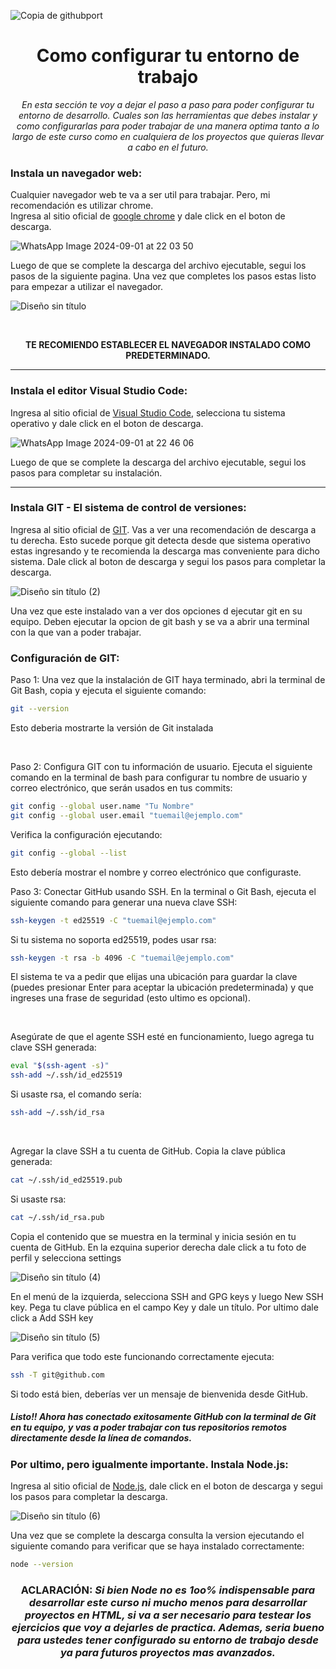 ![Copia de githubport](https://github.com/user-attachments/assets/c0bed80f-ea7e-4af3-bad7-99664e7efee9)

<h1 align="center">Como configurar tu entorno de trabajo</h1>

<p align="center"><em>En esta sección te voy a dejar el paso a paso para poder configurar tu entorno de desarrollo. Cuales son las herramientas que debes instalar y como configurarlas para poder trabajar de una manera optima tanto a lo largo de este curso como en cualquiera de los proyectos que quieras llevar a cabo en el futuro.</em></p>

<h3>Instala un navegador web:</h3>
<p>Cualquier navegador web te va a ser util para trabajar. Pero, mi recomendación es utilizar chrome. <br> Ingresa al sitio oficial de <a href="https://www.google.com/intl/es-419/chrome/dr/download/?brand=JJTC&gad_source=1&gclid=CjwKCAjwodC2BhAHEiwAE67hJO4VoiLaELcAmk7-YmwOcfvJzNhBvpVX4AhphuZGXcLa3EAwKUCA7xoCRW0QAvD_BwE&gclsrc=aw.ds">google chrome</a> y dale click en el boton de descarga.</p>

![WhatsApp Image 2024-09-01 at 22 03 50](https://github.com/user-attachments/assets/546e6950-b8c0-4ac5-a3b0-b03c02422533)
<p>Luego de que se complete la descarga del archivo ejecutable, segui los pasos de la siguiente pagina. Una vez que completes los pasos estas listo para empezar a utilizar el navegador. </p>

![Diseño sin título](https://github.com/user-attachments/assets/ef862f45-34ff-4306-a3cc-23aa4a1801b3)

<br>
<p align="center"><strong>TE RECOMIENDO ESTABLECER EL NAVEGADOR INSTALADO COMO PREDETERMINADO.</strong></p>
<hr>
<h3>Instala el editor Visual Studio Code:</h3>
<p>Ingresa al sitio oficial de <a href="https://code.visualstudio.com/download">Visual Studio Code</a>, selecciona tu sistema operativo y dale click en el boton de descarga.</p>

![WhatsApp Image 2024-09-01 at 22 46 06](https://github.com/user-attachments/assets/1b17d2de-5538-47c8-9c86-aa4f2be8ae9c)
<br>
<p>Luego de que se complete la descarga del archivo ejecutable, segui los pasos para completar su instalación.</p>
<hr>
<h3>Instala GIT - El sistema de control de versiones:</h3>
<p>Ingresa al sitio oficial de <a href="https://git-scm.com/">GIT</a>. Vas a ver una recomendación de descarga a tu derecha. Esto sucede porque git detecta desde que sistema operativo estas ingresando y te recomienda la descarga mas conveniente para dicho sistema. Dale click al boton de descarga y segui los pasos para completar la descarga.</p>

![Diseño sin título (2)](https://github.com/user-attachments/assets/4c6b73f0-7f27-4fc9-a650-7143a45352c6)
<br>
<p>Una vez que este instalado van a ver dos opciones d ejecutar git en su equipo. Deben ejecutar la opcion de git bash y se va a abrir una terminal con la que van a poder trabajar.</p>
<h3>Configuración de GIT:</h3>
<p>Paso 1: Una vez que la instalación de GIT haya terminado, abri la terminal de Git Bash, copia y ejecuta el siguiente comando:</p>

```bash
git --version
```

<p>Esto deberia mostrarte la versión de Git instalada</p>
<br>
<p>Paso 2: Configura GIT con tu información de usuario. Ejecuta el siguiente comando en la terminal de bash para configurar tu nombre de usuario y correo electrónico, que serán usados en tus commits:</p>

```bash
git config --global user.name "Tu Nombre"
git config --global user.email "tuemail@ejemplo.com"
```

<p>Verifica la configuración ejecutando:</p>

```bash
git config --global --list
```

<p>Esto debería mostrar el nombre y correo electrónico que configuraste.</p>

<p>Paso 3: Conectar GitHub usando SSH. En la terminal o Git Bash, ejecuta el siguiente comando para generar una nueva clave SSH:</p>

```bash
ssh-keygen -t ed25519 -C "tuemail@ejemplo.com"
```

<p>Si tu sistema no soporta ed25519, podes usar rsa:</p>

```bash
ssh-keygen -t rsa -b 4096 -C "tuemail@ejemplo.com"
```

<p>El sistema te va a pedir que elijas una ubicación para guardar la clave (puedes presionar Enter para aceptar la ubicación predeterminada) y que ingreses una frase de seguridad (esto ultimo es opcional).</p>
<br>
<p>Asegúrate de que el agente SSH esté en funcionamiento, luego agrega tu clave SSH generada:</p>

```bash
eval "$(ssh-agent -s)"
ssh-add ~/.ssh/id_ed25519
```

<p>Si usaste rsa, el comando sería:</p>

```bash
ssh-add ~/.ssh/id_rsa
```
<br>
<p>Agregar la clave SSH a tu cuenta de GitHub. Copia la clave pública generada:</p>

```bash
cat ~/.ssh/id_ed25519.pub
```

<p>Si usaste rsa:</p>

```bash
cat ~/.ssh/id_rsa.pub
```

<p>Copia el contenido que se muestra en la terminal y inicia sesión en tu cuenta de GitHub. En la ezquina superior derecha dale click a tu foto de perfil y selecciona settings</p>

![Diseño sin título (4)](https://github.com/user-attachments/assets/b6af2d6e-3297-4251-b694-0b59f87bec34)

<p>En el menú de la izquierda, selecciona SSH and GPG keys y luego New SSH key. Pega tu clave pública en el campo Key y dale un título. Por ultimo dale click a Add SSH key</p>

![Diseño sin título (5)](https://github.com/user-attachments/assets/1e10dc22-9709-473c-b242-7e356357152b)

<p>Para verifica que todo este funcionando correctamente ejecuta:</p>

```bash
ssh -T git@github.com
```

<p>Si todo está bien, deberías ver un mensaje de bienvenida desde GitHub.</p>

<h5>Listo!! Ahora has conectado exitosamente GitHub con la terminal de Git en tu equipo, y vas a poder trabajar con tus repositorios remotos directamente desde la línea de comandos.</h5>

<h3>Por ultimo, pero igualmente importante. Instala Node.js:</h3>
<p>Ingresa al sitio oficial de <a href="https://nodejs.org/en">Node.js</a>, dale click en el boton de descarga y segui los pasos para completar la descarga.</p>

![Diseño sin título (6)](https://github.com/user-attachments/assets/1d1d099a-2f1d-4a83-abb6-28dfcd4b8267)

<p>Una vez que se complete la descarga consulta la version ejecutando el siguiente comando para verificar que se haya instalado correctamente: </p>

```bash
node --version
```

<h3 align="center">ACLARACIÓN: <em>Si bien Node no es 1oo% indispensable para desarrollar este curso ni mucho menos para desarrollar proyectos en HTML, si va a ser necesario para testear los ejercicios que voy a dejarles de practica. Ademas, seria bueno para ustedes tener configurado su entorno de trabajo desde ya para futuros proyectos mas avanzados.</em></h3>
